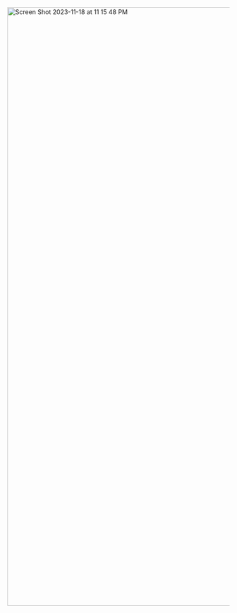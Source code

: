 <img width="1356" alt="Screen Shot 2023-11-18 at 11 15 48 PM" src="https://github.com/NMonKLabs77/Group1_Deployment9/assets/135375665/de44a2de-b708-4e8f-a7a8-c6712e07f331">
